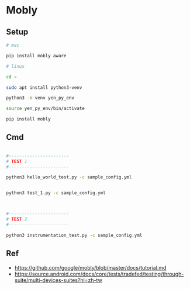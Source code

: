 # Mobly

## Setup

```bash
# mac

pip install mobly aware
```

```bash
# linux

cd ~

sudo apt install python3-venv

python3 -m venv yen_py_env

source yen_py_env/bin/activate

pip install mobly
```

## Cmd

```bash

#-----------------------
# TEST 1
#-----------------------

python3 hello_world_test.py -c sample_config.yml


python3 test_1.py -c sample_config.yml



#-----------------------
# TEST 2
#-----------------------

python3 instrumentation_test.py -c sample_config.yml
```


## Ref
- https://github.com/google/mobly/blob/master/docs/tutorial.md
- https://source.android.com/docs/core/tests/tradefed/testing/through-suite/multi-devices-suites?hl=zh-tw
